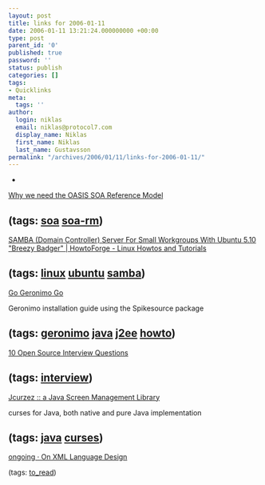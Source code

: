 ```yaml
---
layout: post
title: links for 2006-01-11
date: 2006-01-11 13:21:24.000000000 +00:00
type: post
parent_id: '0'
published: true
password: ''
status: publish
categories: []
tags:
- Quicklinks
meta:
  tags: ''
author:
  login: niklas
  email: niklas@protocol7.com
  display_name: Niklas
  first_name: Niklas
  last_name: Gustavsson
permalink: "/archives/2006/01/11/links-for-2006-01-11/"
---
```

- 
[Why we need the OASIS SOA Reference Model](http://www.looselycoupled.com/opinion/2006/nicku-why-arch0104.html)

(tags: [soa](http://del.icio.us/protocol7/soa) [soa-rm](http://del.icio.us/protocol7/soa-rm))
- 
[SAMBA (Domain Controller) Server For Small Workgroups With Ubuntu 5.10 "Breezy Badger" | HowtoForge - Linux Howtos and Tutorials](http://www.howtoforge.com/samba_setup_ubuntu_5.10)

(tags: [linux](http://del.icio.us/protocol7/linux) [ubuntu](http://del.icio.us/protocol7/ubuntu) [samba](http://del.icio.us/protocol7/samba))
- 
[Go Geronimo Go](http://developer.spikesource.com/wiki/index.php/Go_Geronimo_Go)

Geronimo installation guide using the Spikesource package

(tags: [geronimo](http://del.icio.us/protocol7/geronimo) [java](http://del.icio.us/protocol7/java) [j2ee](http://del.icio.us/protocol7/j2ee) [howto](http://del.icio.us/protocol7/howto))
- 
[10 Open Source Interview Questions](http://developer.spikesource.com/wiki/index.php/Article:10_Open_Source_Interview_Questions)

(tags: [interview](http://del.icio.us/protocol7/interview))
- 
[Jcurzez :: a Java Screen Management Library](http://www.nongnu.org/jcurzez/index.html)

curses for Java, both native and pure Java implementation

(tags: [java](http://del.icio.us/protocol7/java) [curses](http://del.icio.us/protocol7/curses))
- 
[ongoing · On XML Language Design](http://tbray.org/ongoing/When/200x/2006/01/09/On-XML-Language-Design)

(tags: [to\_read](http://del.icio.us/protocol7/to_read))
